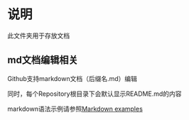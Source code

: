 # 说明

此文件夹用于存放文档

## md文档编辑相关

Github支持markdown文档（后缀名.md）编辑

同时，每个Repository根目录下会默认显示README.md的内容

markdown语法示例请参照[Markdown examples](https://guides.github.com/features/mastering-markdown/#examples)
